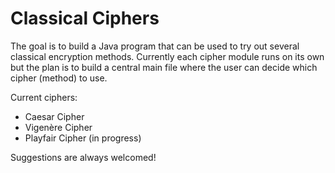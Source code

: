 # Classical Ciphers
The goal is to build a Java program that can be used to try out several classical encryption methods.
Currently each cipher module runs on its own but the plan is to build a central main file where the user can decide which cipher (method) to use.

Current ciphers:
- Caesar Cipher
- Vigenère Cipher
- Playfair Cipher (in progress)

Suggestions are always welcomed!
